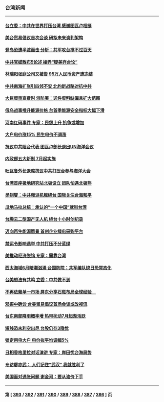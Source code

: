 ### 台湾新闻
---
#### [台立委：中共在世界打压台湾 感谢图瓦卢相挺](../../pages/ncid1349361/n13769031.md) 
#### [美台贸易倡议首次会谈 研拟未来谈判架构](../../pages/ncid1349361/n13768956.md) 
#### [登岛恐遭半渡而击 分析：共军攻台撑不过百天](../../pages/ncid1349361/n13768561.md) 
#### [中共官媒散布5论述 操弄“疑美弃台论”](../../pages/ncid1349361/n13768549.md) 
#### [林瑞阳张庭公司又被告 95万人民币资产遭冻结](../../pages/ncid1349361/n13768569.md) 
#### [中共南海扩张引四邻不安 北约新战略对抗中共](../../pages/ncid1349361/n13768632.md) 
#### [大巨蛋审查费时 消防署：送件资料缺漏且扩大范围](../../pages/ncid1349361/n13768516.md) 
#### [俄乌战事推升能源价格 台首季能源安全指标大幅下滑](../../pages/ncid1349361/n13768454.md) 
#### [河南红码事件 专家：民怨上升 抗争或增加](../../pages/ncid1349361/n13768468.md) 
#### [大户电价涨15%  民生电价不调涨](../../pages/ncid1349361/n13768534.md) 
#### [抗议中共阻台代表 图瓦卢部长退出UN海洋会议](../../pages/ncid1349361/n13768461.md) 
#### [内政部五大新制 7月起实施](../../pages/ncid1349361/n13768536.md) 
#### [吐瓦鲁外长退席抗议中共打压台参与海洋大会](../../pages/ncid1349361/n13768495.md) 
#### [台湾首座极地研究站北极设立 团队怕遇北极熊](../../pages/ncid1349361/n13768201.md) 
#### [吴钊燮：中共频派机舰绕台 国际关注台海和平](../../pages/ncid1349361/n13768139.md) 
#### [瓜地马拉总统：承认的“一个中国”就叫台湾](../../pages/ncid1349361/n13767821.md) 
#### [台腾云二型国产无人机 绕台十小时创纪录](../../pages/ncid1349361/n13767830.md) 
#### [迈向再生能源愿景 首创企业绿电采购平台](../../pages/ncid1349361/n13767806.md) 
#### [禁运令影响选举 中共打压不分蓝绿](../../pages/ncid1349361/n13767798.md) 
#### [美推动经济脱钩 专家：需靠台湾](../../pages/ncid1349361/n13767790.md) 
#### [西太海域6月暗潮汹涌 台国防院：共军编队绕日恐常态化](../../pages/ncid1349361/n13767762.md) 
#### [台美想法有共鸣 立委：中共做不到](../../pages/ncid1349361/n13767777.md) 
#### [不再依赖单一市场 屏东分享石斑布局全球经验　](../../pages/ncid1349361/n13767726.md) 
#### [邓振中确诊 台美贸易倡议首场会谈或改视讯](../../pages/ncid1349361/n13767742.md) 
#### [台东南部降雨概率增 热带扰动7月起渐活跃](../../pages/ncid1349361/n13767747.md) 
#### [短线恐未利空出尽 台股仍存3隐忧](../../pages/ncid1349361/n13767709.md) 
#### [锁定用电大户 电价拟平均调幅5%](../../pages/ncid1349361/n13767707.md) 
#### [日相香格里拉对话演讲 专家：岸田忧台海局势](../../pages/ncid1349361/n13767253.md) 
#### [专访廖亦武： 人们记住“武汉” 我就胜利了](../../pages/ncid1349361/n13767227.md) 
#### [美国面对通胀问题 谢金河：要从油价下手](../../pages/ncid1349361/n13767221.md) 

---
#### 第 [ [393](./393.md) / [392](./392.md) / [391](./391.md) / [390](./390.md) / [389](./389.md) / [388](./388.md) / [387](./387.md) / [386](./386.md) ] 页
